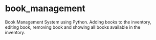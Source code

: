 # book_management
Book Management System using Python.
Adding books to the inventory, editing book, removing book and showing all books available in the inventory.
